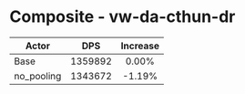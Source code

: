 # Composite - vw-da-cthun-dr
| Actor | DPS | Increase |
|---|:---:|:---:|
|Base|1359892|0.00%|
|no_pooling|1343672|-1.19%|
